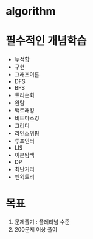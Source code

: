 # algorithm


# 필수적인 개념학습
- 누적합
- 구현
- 그래프이론
- DFS
- BFS
- 트리순회
- 완탐
- 백트래킹
- 비트마스킹
- 그리디
- 라인스위핑
- 투포인터
- LIS
- 이분탐색
- DP
- 최단거리
- 펜윅트리

# 목표
1. 문제풀기 : 플레티넘 수준
2. 200문제 이상 풀이 






